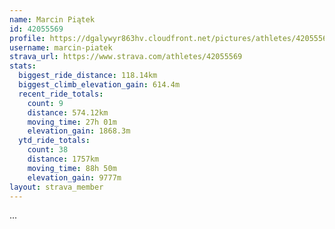 ```yaml
---
name: Marcin Piątek
id: 42055569
profile: https://dgalywyr863hv.cloudfront.net/pictures/athletes/42055569/12602382/1/large.jpg
username: marcin-piatek
strava_url: https://www.strava.com/athletes/42055569
stats:
  biggest_ride_distance: 118.14km
  biggest_climb_elevation_gain: 614.4m
  recent_ride_totals:
    count: 9
    distance: 574.12km
    moving_time: 27h 01m
    elevation_gain: 1868.3m
  ytd_ride_totals:
    count: 38
    distance: 1757km
    moving_time: 88h 50m
    elevation_gain: 9777m
layout: strava_member
--- 
```

...
